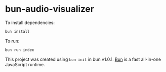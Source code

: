 # bun-audio-visualizer

To install dependencies:

```bash
bun install
```

To run:

```bash
bun run index
```

This project was created using `bun init` in bun v1.0.1. [Bun](https://bun.sh) is a fast all-in-one JavaScript runtime.
